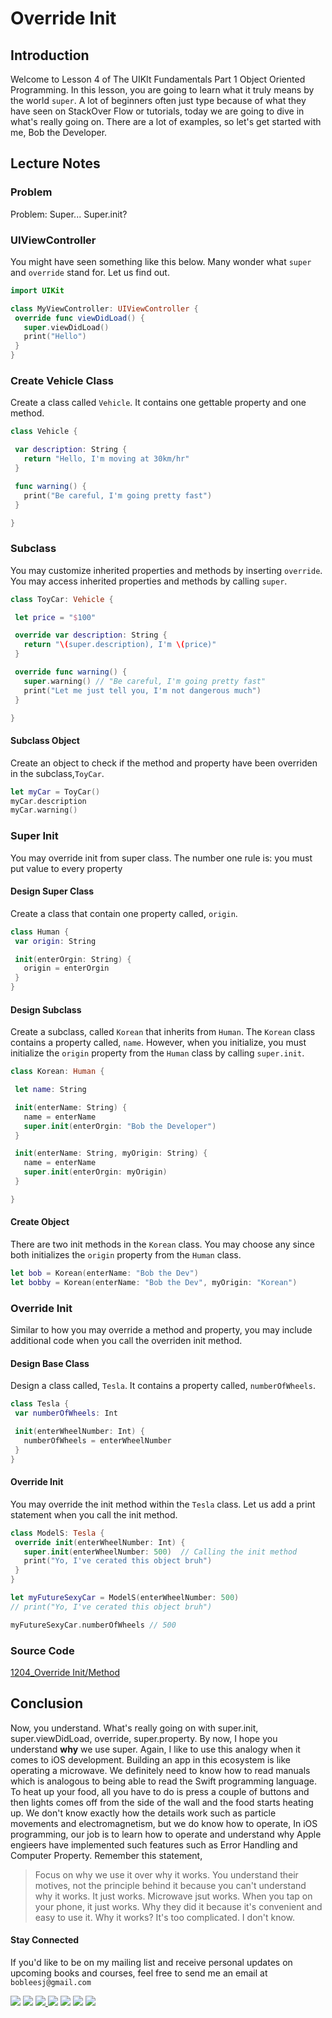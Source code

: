 # Override Init

## Introduction
Welcome to Lesson 4 of The UIKIt Fundamentals Part 1 Object Oriented Programming. In this lesson, you are going to learn what it truly means by the world `super`. A lot of beginners often just type because of what they have seen on StackOver Flow or tutorials, today we are going to dive in what's really going on. There are a lot of examples, so let's get started with me, Bob the Developer.

## Lecture Notes
### Problem
Problem: Super... Super.init?

### UIViewController
You might have seen something like this below. Many wonder what `super` and `override` stand for. Let us find out.

```swift
import UIKit

class MyViewController: UIViewController {
 override func viewDidLoad() {
   super.viewDidLoad()
   print("Hello")
 }
}
```

### Create Vehicle Class
Create a class called `Vehicle`. It contains one gettable property and one method.

```swift
class Vehicle {

 var description: String {
   return "Hello, I'm moving at 30km/hr"
 }

 func warning() {
   print("Be careful, I'm going pretty fast")
 }

}
```

### Subclass
You may customize inherited properties and methods by inserting `override`.  You may access inherited properties and methods by calling `super`.

```swift
class ToyCar: Vehicle {

 let price = "$100"

 override var description: String {
   return "\(super.description), I'm \(price)"
 }

 override func warning() {
   super.warning() // "Be careful, I'm going pretty fast"
   print("Let me just tell you, I'm not dangerous much")
 }

}
```

#### Subclass Object
Create an object to check if the method and property have been overriden in the subclass,`ToyCar`.

```swift
let myCar = ToyCar()
myCar.description
myCar.warning()
```

### Super Init
You may override init from super class. The number one rule is: you must put value to every property

#### Design Super Class
Create a class that contain one property called, `origin`.

```swift
class Human {
 var origin: String

 init(enterOrgin: String) {
   origin = enterOrgin
 }
}
```
#### Design Subclass
Create a subclass, called `Korean` that inherits from `Human`. The `Korean` class contains a property called, `name`.  However, when you initialize, you must initialize the `origin` property from the `Human` class by calling `super.init`.

```swift
class Korean: Human {

 let name: String

 init(enterName: String) {
   name = enterName
   super.init(enterOrgin: "Bob the Developer")
 }

 init(enterName: String, myOrigin: String) {
   name = enterName
   super.init(enterOrgin: myOrigin)
 }

}
```
#### Create Object
There are two init methods in the `Korean` class. You may choose any since both initializes the `origin` property from the `Human` class.

```swift
let bob = Korean(enterName: "Bob the Dev")
let bobby = Korean(enterName: "Bob the Dev", myOrigin: "Korean")
```

### Override Init
Similar to how you may override a method and property, you may include additional code when you call the overriden init method.

#### Design Base Class
Design a class called, `Tesla`. It contains a property called, `numberOfWheels`.

```swift
class Tesla {
 var numberOfWheels: Int

 init(enterWheelNumber: Int) {
   numberOfWheels = enterWheelNumber
 }
}
```
#### Override Init
You may override the init method within the `Tesla` class. Let us add a print statement when you call the init method.

```swift
class ModelS: Tesla {
 override init(enterWheelNumber: Int) {
   super.init(enterWheelNumber: 500)  // Calling the init method
   print("Yo, I've cerated this object bruh")
 }
}

let myFutureSexyCar = ModelS(enterWheelNumber: 500)
// print("Yo, I've cerated this object bruh")

myFutureSexyCar.numberOfWheels // 500
```

### Source Code
[1204_Override Init/Method](https://www.dropbox.com/sh/4jl0hxqy7m3i4zx/AAC_q3xyS0iKVsxn4NXr0INga?dl=0)



## Conclusion
Now, you understand. What's really going on with super.init, super.viewDidLoad, override, super.property. By now, I hope you understand **why** we use super. Again, I like to use this analogy when it comes to iOS development. Building an app in this ecosystem is like operating a microwave. We definitely need to know how to read manuals which is analogous to being able to read the Swift programming language. To heat up your food, all you have to do is press a couple of buttons and then lights comes off from the side of the wall and the food starts heating up. We don't know exactly how the details work such as particle movements and electromagnetism, but we do know how to operate,  In iOS programming, our job is to learn how to operate and understand why Apple engieers have implemented such features such as Error Handling and Computer Property. Remember this statement,

> Focus on why we use it over why it works. You understand their motives, not the principle behind it because you can't understand why it works. It just works. Microwave jsut works. When you tap on your phone, it just works. Why they did it because it's convenient and easy to use it. Why it works? It's too complicated. I don't know.


#### Stay Connected
If you'd like to be on my mailing list and receive personal updates on upcoming books and courses, feel free to send me an email at `bobleesj@gmail.com`
<p>
<a href="http://bobthedeveloper.io"><img src="https://img.shields.io/badge/Personal-Website-333333.svg"></a>
<a href="https://facebook.com/bobthedeveloper"><img src="https://img.shields.io/badge/Facebook-Like-3B5998.svg"></a> <a href="https://youtube.com/bobthedeveloper"><img src="https://img.shields.io/badge/YouTube-Subscribe-CE1312.svg"</a> <a href="https://twitter.com/bobleesj"><img src="https://img.shields.io/badge/Twitter-Follow-55ACEE.svg"></a> <a href="https://instagram.com/bobthedev
"><img src="https://img.shields.io/badge/Instagram-Follow-BB2F92.svg"></a> <a href="https://linkedin.com/in/bobleesj"><img src= "https://img.shields.io/badge/LinkedIn-Connect-0077B5.svg"></a>
<a href="https://medium.com/@bobleesj"><img src="https://img.shields.io/badge/Medium-Read-00AB6C.svg"/></a>
</p>
